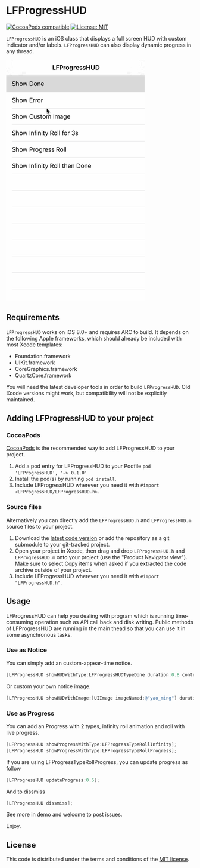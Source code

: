 # LFProgressHUD

[![CocoaPods compatible](https://img.shields.io/badge/CocoaPods-0.1.0-green.svg?style=flat)](https://cocoapods.org) [![License: MIT](https://img.shields.io/badge/license-MIT-blue.svg?style=flat)](http://opensource.org/licenses/MIT)

`LFProgressHUD` is an iOS class that displays a full screen HUD with custom indicator and/or labels. `LFProgressHUD` can also display dynamic progress in any thread.

[![Introduction](https://github.com/cctv1237/LFProgressHUD/blob/master/LFProgressHUD.gif)](https://github.com/cctv1237/LFProgressHUD/blob/master/LFProgressHUD.gif)

## Requirements

`LFProgressHUD` works on iOS 8.0+ and requires ARC to build. It depends on the following Apple frameworks, which should already be included with most Xcode templates:

* Foundation.framework
* UIKit.framework
* CoreGraphics.framework
* QuartzCore.framework

You will need the latest developer tools in order to build `LFProgressHUD`. Old Xcode versions might work, but compatibility will not be explicitly maintained.

## Adding LFProgressHUD to your project

### CocoaPods

[CocoaPods](http://cocoapods.org) is the recommended way to add LFProgressHUD to your project.

1. Add a pod entry for LFProgressHUD to your Podfile `pod 'LFProgressHUD', '~> 0.1.0'`
2. Install the pod(s) by running `pod install`.
3. Include LFProgressHUD wherever you need it with `#import <LFProgressHUD/LFProgressHUD.h>`.

### Source files

Alternatively you can directly add the `LFProgressHUD.h` and `LFProgressHUD.m` source files to your project.

1. Download the [latest code version](https://github.com/cctv1237/LFProgressHUD/archive/master.zip) or add the repository as a git submodule to your git-tracked project.
2. Open your project in Xcode, then drag and drop `LFProgressHUD.h` and `LFProgressHUD.m` onto your project (use the "Product Navigator view"). Make sure to select Copy items when asked if you extracted the code archive outside of your project.
3. Include LFProgressHUD wherever you need it with `#import "LFProgressHUD.h"`.

## Usage

LFProgressHUD can help you dealing with program which is running time-consuming operation such as API call back and disk writing. Public methods of LFProgressHUD  are running in the main thead so that you can use it in some asynchronous tasks.

### Use as Notice

You can simply add an custom-appear-time notice. 

```objective-c
[LFProgressHUD showHUDWithType:LFProgressHUDTypeDone duration:0.8 contentString:@"Done"];
```

Or custom your own notice image.

```objective-c
[LFProgressHUD showHUDWithImage:[UIImage imageNamed:@"yao_ming"] duration:0.8 contentString:@"U ask me?"];
```

### Use as Progress

You can add an Progress with 2 types, infinity roll animation and roll with live progress. 

```objective-c
[LFProgressHUD showProgressWithType:LFProgressTypeRollInfinity];
[LFProgressHUD showProgressWithType:LFProgressTypeRollProgress];
```

If you are using LFProgressTypeRollProgress, you can update progress as follow

```objective-c
[LFProgressHUD updateProgress:0.6];
```

And to dissmiss 

```objective-c
[LFProgressHUD dissmiss];
```

See more in demo and welcome to post issues.

Enjoy.

## License

This code is distributed under the terms and conditions of the [MIT license](LICENSE).
